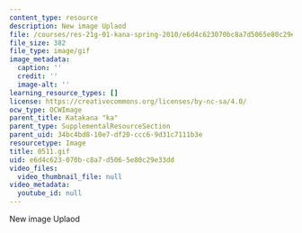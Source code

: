 ```yaml
---
content_type: resource
description: New image Uplaod
file: /courses/res-21g-01-kana-spring-2010/e6d4c623070bc8a7d5065e80c29e33dd_0511.gif
file_size: 382
file_type: image/gif
image_metadata:
  caption: ''
  credit: ''
  image-alt: ''
learning_resource_types: []
license: https://creativecommons.org/licenses/by-nc-sa/4.0/
ocw_type: OCWImage
parent_title: Katakana "ka"
parent_type: SupplementalResourceSection
parent_uid: 34bc4bd8-10e7-df20-ccc6-9d31c7111b3e
resourcetype: Image
title: 0511.gif
uid: e6d4c623-070b-c8a7-d506-5e80c29e33dd
video_files:
  video_thumbnail_file: null
video_metadata:
  youtube_id: null
---
```

New image Uplaod